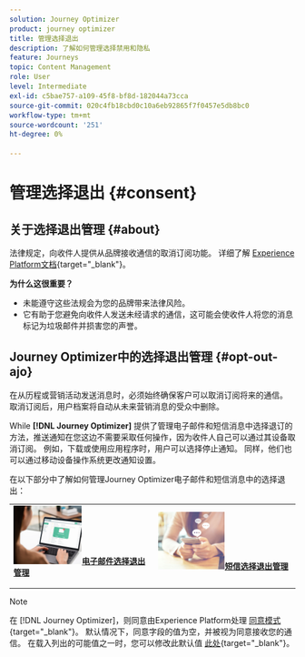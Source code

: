 ```yaml
---
solution: Journey Optimizer
product: journey optimizer
title: 管理选择退出
description: 了解如何管理选择禁用和隐私
feature: Journeys
topic: Content Management
role: User
level: Intermediate
exl-id: c5bae757-a109-45f8-bf8d-182044a73cca
source-git-commit: 020c4fb18cbd0c10a6eb92865f7f0457e5db8bc0
workflow-type: tm+mt
source-wordcount: '251'
ht-degree: 0%

---
```


# 管理选择退出 {#consent}

## 关于选择退出管理 {#about}

法律规定，向收件人提供从品牌接收通信的取消订阅功能。 详细了解 [Experience Platform文档](https://experienceleague.adobe.com/docs/experience-platform/privacy/regulations/overview.html#regulations){target=&quot;_blank&quot;}。

**为什么这很重要？**

* 未能遵守这些法规会为您的品牌带来法律风险。
* 它有助于您避免向收件人发送未经请求的通信，这可能会使收件人将您的消息标记为垃圾邮件并损害您的声誉。

## Journey Optimizer中的选择退出管理 {#opt-out-ajo}

在从历程或营销活动发送消息时，必须始终确保客户可以取消订阅将来的通信。 取消订阅后，用户档案将自动从未来营销消息的受众中删除。

While **[!DNL Journey Optimizer]** 提供了管理电子邮件和短信消息中选择退订的方法，推送通知在您这边不需要采取任何操作，因为收件人自己可以通过其设备取消订阅。 例如，下载或使用应用程序时，用户可以选择停止通知。 同样，他们也可以通过移动设备操作系统更改通知设置。

在以下部分中了解如何管理Journey Optimizer电子邮件和短信消息中的选择退出：

<table style="table-layout:fixed"><tr style="border: 0;">
<td>
<a href="../email/email-opt-out.md">
<img alt="商机" src="../assets/do-not-localize/privacy-email-optout.jpeg" width="50%&gt;
&lt;/a&gt;
&lt;div&gt;&lt;a href=" ../email/email-opt-out.md"><strong>电子邮件选择退出管理</strong>
</div>
<p>
</td>
<td>
<a href="../sms/sms-opt-out.md">
<img alt="不频繁" src="../assets/do-not-localize/privacy-sms-opt-out.jpeg" width="50%&gt;
&lt;/a&gt;
&lt;div&gt;
&lt;a href=" ../sms/sms-opt-out.md"><strong>短信选择退出管理</strong></a>
</div>
<p></td>
</tr></table>

>[!NOTE]
>
>在 [!DNL Journey Optimizer]，则同意由Experience Platform处理 [同意模式](https://experienceleague.adobe.com/docs/experience-platform/xdm/field-groups/profile/consents.html){target=&quot;_blank&quot;}。 默认情况下，同意字段的值为空，并被视为同意接收您的通信。 在载入列出的可能值之一时，您可以修改此默认值 [此处](https://experienceleague.adobe.com/docs/experience-platform/xdm/data-types/consents.html#choice-values){target=&quot;_blank&quot;}。